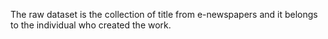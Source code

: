 The raw dataset is the collection of title from e-newspapers and it belongs to the individual who created the work.